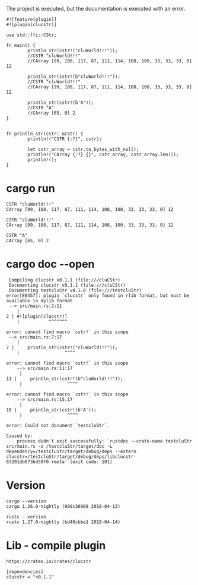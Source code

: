 The project is executed, but the documentation is executed with an error.

	#![feature(plugin)]
	#![plugin(clucstr)]

	use std::ffi::CStr;

	fn main() {
			println_str(cstr!("cluWorld!!!"));
			//CSTR "cluWorld!!!"
			//CArray [99, 108, 117, 87, 111, 114, 108, 100, 33, 33, 33, 0] 12

			println_str(cstr!(b"cluWorld!!!"));
			//CSTR "cluWorld!!!"
			//CArray [99, 108, 117, 87, 111, 114, 108, 100, 33, 33, 33, 0] 12

			println_str(cstr!(b'A'));
			//CSTR "A"
			//CArray [65, 0] 2
	}


	fn println_str(cstr: &CStr) {
			println!("CSTR {:?}", cstr);

			let cstr_array = cstr.to_bytes_with_nul();
			println!("CArray {:?} {}", cstr_array, cstr_array.len());
			println!();
	}

# cargo run

	CSTR "cluWorld!!!"
	CArray [99, 108, 117, 87, 111, 114, 108, 100, 33, 33, 33, 0] 12

	CSTR "cluWorld!!!"
	CArray [99, 108, 117, 87, 111, 114, 108, 100, 33, 33, 33, 0] 12

	CSTR "A"
	CArray [65, 0] 2

# cargo doc --open

	 Compiling clucstr v0.1.1 (file:///cluCStr)
	 Documenting clucstr v0.1.1 (file:///cluCStr)
	 Documenting testcluStr v0.1.0 (file:///testcluStr)
	error[E0457]: plugin `clucstr` only found in rlib format, but must be available in dylib format
	 --> src/main.rs:2:11
		|
	2 | #![plugin(clucstr)]
		|           ^^^^^^^

	error: cannot find macro `cstr!` in this scope
	 --> src/main.rs:7:17
		|
	7 |     println_str(cstr!("cluWorld!!!"));
		|                 ^^^^

	error: cannot find macro `cstr!` in this scope
		--> src/main.rs:11:17
		 |
	11 |     println_str(cstr!(b"cluWorld!!!"));
		 |                 ^^^^

	error: cannot find macro `cstr!` in this scope
		--> src/main.rs:15:17
		 |
	15 |     println_str(cstr!(b'A'));
		 |                 ^^^^

	error: Could not document `testcluStr`.

	Caused by:
		process didn't exit successfully: `rustdoc --crate-name testcluStr src/main.rs -o /testcluStr/target/doc -L dependency=/testcluStr/target/debug/deps --extern clucstr=/testcluStr/target/debug/deps/libclucstr-83201db073bd59f0.rmeta` (exit code: 101)

# Version

	cargo --version
	cargo 1.26.0-nightly (008c36908 2018-04-13)

	rustc --version
	rustc 1.27.0-nightly (bd40cbbe1 2018-04-14)

# Lib - compile plugin

	https://crates.io/crates/clucstr

	[dependencies]
	clucstr = "<0.1.1"
